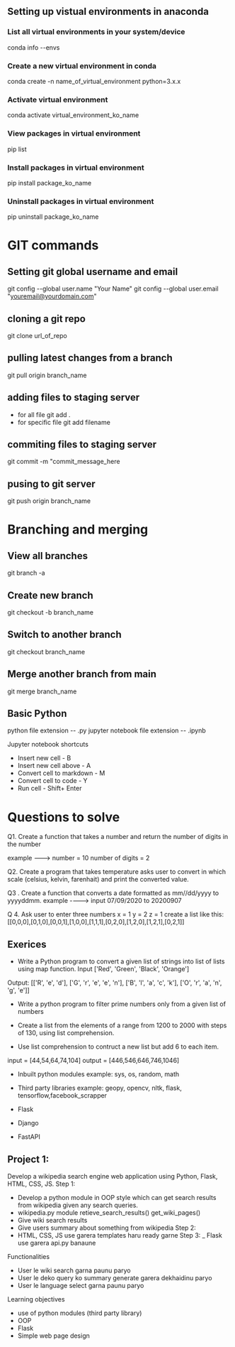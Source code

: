 ## Setting up vistual environments in anaconda
### List all virtual environments in your system/device
conda info --envs

### Create a new virtual environment in conda
conda create -n name_of_virtual_environment python=3.x.x

### Activate virtual environment
conda activate virtual_environment_ko_name

### View packages in virtual environment
pip list

### Install packages in virtual environment
pip install package_ko_name

### Uninstall packages in virtual environment
pip uninstall package_ko_name


# GIT commands

## Setting git global username and email
git config --global user.name "Your Name"
git config --global user.email "youremail@yourdomain.com"

## cloning a git repo
git clone url_of_repo

## pulling latest changes from a branch
git pull origin branch_name

## adding files to staging server
- for all file 
    git add .
- for specific file
    git add filename

## commiting files to staging server
git commit -m "commit_message_here


## pusing to git server
git push origin branch_name

# Branching and merging
## View all branches
git branch -a

## Create new branch
git checkout -b branch_name

## Switch to another branch
git checkout branch_name

## Merge another branch from main
git merge branch_name


## Basic Python

python file extension -- .py
jupyter notebook file extension -- .ipynb


Jupyter notebook shortcuts
- Insert new cell - B
- Insert new cell above - A
- Convert cell to markdown - M
- Convert cell to code - Y
- Run cell - Shift+ Enter


# Questions to solve

Q1. Create a function that takes a number and return the number of digits in the number

example ---> number = 10 number of digits = 2

Q2. Create a program that takes temperature asks user to convert in which scale (celsius, kelvin, farenhait) and print the converted value.

Q3 . Create a function that converts a date formatted as mm//dd/yyyy to yyyyddmm.
example ----> input 07/09/2020 to 20200907

Q 4. Ask user to enter three numbers 
x = 1
y = 2
z = 1
 create a list like this:
 [[0,0,0],[0,1,0],[0,0,1],[1,0,0],[1,1,1],[0,2,0],[1,2,0],[1,2,1],[0,2,1]]
 

## Exerices
- Write a Python program to convert a given list of strings into list of lists using map function. 
Input
['Red', 'Green', 'Black', 'Orange']

Output:
[['R', 'e', 'd'], ['G', 'r', 'e', 'e', 'n'], ['B', 'l', 'a', 'c', 'k'], ['O', 'r', 'a', 'n', 'g', 'e']]

- Write a python program to filter prime numbers only from a given list of numbers

- Create a list from the elements of a range from 1200 to 2000 with steps of 130, using list comprehension.

- Use list comprehension to contruct a new list but add 6 to each item.

input = [44,54,64,74,104]
output = [446,546,646,746,1046]


- Inbuilt python modules
 example: sys, os, random, math

 - Third party libraries
 example: geopy, opencv, nltk, flask, tensorflow,facebook_scrapper


 - Flask
 - Django
 - FastAPI


 ## Project 1:
 Develop a wikipedia search engine web application using Python, Flask, HTML, CSS, JS.
 Step 1:
 - Develop a python module in OOP style which can get search results from wikipedia given any search queries.
-  wikipedia.py module retieve_search_results() get_wiki_pages()
- Give wiki search results
- Give users summary about something from wikipedia
Step 2:
- HTML, CSS, JS use garera templates haru ready garne
Step 3:
_ Flask use garera api.py banaune 

Functionalities 
- User le wiki search garna paunu paryo
- User le deko query ko summary generate garera dekhaidinu paryo
- User le language select garna paunu paryo

Learning objectives
- use of python modules (third party library)
- OOP
- Flask
- Simple web page design